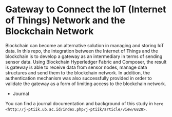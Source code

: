 # Gateway to Connect the IoT (Internet of Things) Network and the Blockchain Network

Blockchain can become an alternative solution in managing and storing IoT data. In this repo, the integration between the Internet of Things and the blockchain is to develop a gateway as an intermediary in terms of sending sensor data. Using Blockchain Hyperledger Fabric and Composer, the result is gateway is able to receive data from sensor nodes, manage data structures and send them to the blockchain network. In addition, the authentication mechanism was also successfully provided in order to validate the gateway as a form of limiting access to the blockchain network.

* Journal

You can find a journal documentation and background of this study in `here <http://j-ptiik.ub.ac.id/index.php/j-ptiik/article/view/6828>`.